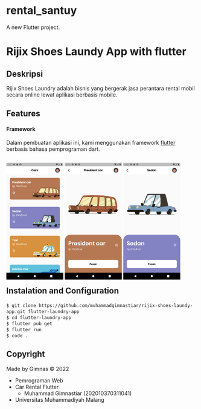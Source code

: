 # rental_santuy

A new Flutter project.

# Rijix Shoes Laundy App with flutter

## Deskripsi
Rijix Shoes Laundry adalah bisnis yang bergerak jasa perantara rental mobil secara online lewat aplikasi berbasis mobile.


## Features
#### Framework
Dalam pembuatan aplikasi ini, kami menggunakan framework [flutter](https://flutter.dev/) berbasis bahasa pemprograman dart.

<p style="float: left;">
  <img src="https://github.com/muhammadgimnastiar/car-rental-flutter/blob/master/screenshoot/home.png" width="30%" />
  <img src="https://github.com/muhammadgimnastiar/car-rental-flutter/blob/master/screenshoot/detail.png" width="30%" />
  <img src="https://github.com/muhammadgimnastiar/car-rental-flutter/blob/master/screenshoot/detail2.png" width="30%" />
  
</p>


## Instalation and Configuration

```
$ git clone https://github.com/muhammadgimnastiar/rijix-shoes-laundy-app.git flutter-laundry-app
$ cd flutter-laundry-app
$ flutter pub get
$ flutter run
$ code .
```

## Copyright
Made by Gimnas &copy; 2022
* Pemrograman Web
* Car Rental Flutter<br>
  *	Muhammad Gimnastiar 		(202010370311041)<br>
* Universitas Muhammadiyah Malang





